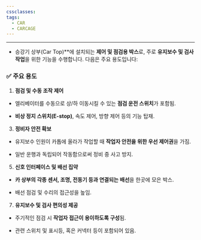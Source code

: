 ```yaml
---
cssclasses: 
tags:
  - CAR
  - CARCAGE
---
```

---
- 승강기 상부(Car Top)**에 설치되는 **제어 및 점검용 박스**로, 주로 **유지보수 및 검사 작업**을 위한 기능을 수행합니다. 다음은 주요 용도입니다:  
    

### ✅ **주요 용도**

1. **점검 및 수동 조작 제어**
    

- 엘리베이터를 수동으로 상/하 이동시킬 수 있는 **점검 운전 스위치**가 포함됨.
    
- **비상 정지 스위치(E-stop)**, 속도 제어, 방향 제어 등의 기능 탑재.
    

3. **정비자 안전 확보**
    

- 유지보수 인원이 카톱에 올라가 작업할 때 **작업자 안전을 위한 우선 제어권**을 가짐.
    
- 일반 운행과 독립되어 작동함으로써 정비 중 사고 방지.
    

5. **신호 인터페이스 및 배선 집약**
    

- **카 상부의 각종 센서, 조명, 전동기 등과 연결되는 배선**을 한곳에 모은 박스.
    
- 배선 점검 및 수리의 접근성을 높임.
    

7. **유지보수 및 검사 편의성 제공**
    

- 주기적인 점검 시 **작업자 접근이 용이하도록 구성**됨.
    
- 관련 스위치 및 표시등, 혹은 커넥터 등이 포함되어 있음.